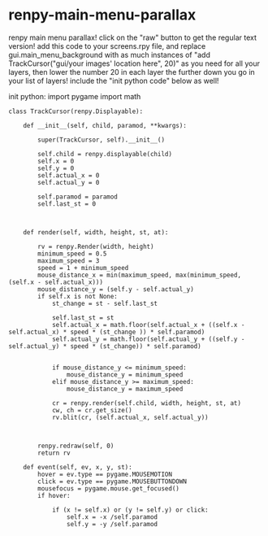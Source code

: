 # renpy-main-menu-parallax
renpy main menu parallax!
click on the "raw" button to get the regular text version!
add this code to your screens.rpy file, and replace gui.main_menu_background with as much instances of "add TrackCursor("gui/your images' location here", 20)" as you need for all your layers, then lower the number 20 in each layer the further down you go in your list of layers!
include the "init python code" below as well!



init python:
    import pygame
    import math



    class TrackCursor(renpy.Displayable):

        def __init__(self, child, paramod, **kwargs):

            super(TrackCursor, self).__init__()

            self.child = renpy.displayable(child)
            self.x = 0
            self.y = 0
            self.actual_x = 0
            self.actual_y = 0

            self.paramod = paramod
            self.last_st = 0



        def render(self, width, height, st, at):

            rv = renpy.Render(width, height)
            minimum_speed = 0.5
            maximum_speed = 3
            speed = 1 + minimum_speed
            mouse_distance_x = min(maximum_speed, max(minimum_speed, (self.x - self.actual_x)))
            mouse_distance_y = (self.y - self.actual_y)
            if self.x is not None:
                st_change = st - self.last_st

                self.last_st = st
                self.actual_x = math.floor(self.actual_x + ((self.x - self.actual_x) * speed * (st_change )) * self.paramod)
                self.actual_y = math.floor(self.actual_y + ((self.y - self.actual_y) * speed * (st_change)) * self.paramod)


                if mouse_distance_y <= minimum_speed:
                    mouse_distance_y = minimum_speed
                elif mouse_distance_y >= maximum_speed:
                    mouse_distance_y = maximum_speed

                cr = renpy.render(self.child, width, height, st, at)
                cw, ch = cr.get_size()
                rv.blit(cr, (self.actual_x, self.actual_y))



            renpy.redraw(self, 0)
            return rv

        def event(self, ev, x, y, st):
            hover = ev.type == pygame.MOUSEMOTION
            click = ev.type == pygame.MOUSEBUTTONDOWN
            mousefocus = pygame.mouse.get_focused()
            if hover:

                if (x != self.x) or (y != self.y) or click:
                    self.x = -x /self.paramod
                    self.y = -y /self.paramod
